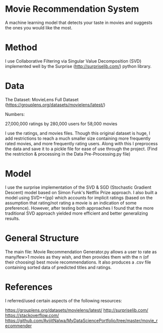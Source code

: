 # Movie Recommendation System
A machine learning model that detects your taste in movies and suggests the ones you would like the most.

# Method
I use Collaborative Filtering via Singular Value Decomposition (SVD) implemented well by the Surprise (http://surpriselib.com/) python library.  

# Data
The Dataset: MovieLens Full Dataset (https://grouplens.org/datasets/movielens/latest/)
 
Numbers:
 
27,000,000 ratings by 280,000 users for 58,000 movies 
 
I use the ratings, and movies files. Though this original dataset is huge, I add restrictions to reach a much smaller size containing more frequently rated movies, and more frequently rating users. Along with this I preprocess the data and save it to a pickle file for ease of use through the project. (Find the restriction & processing in the Data Pre-Processing.py file)

# Model
 I use the surprise implementation of the SVD & SGD (Stochastic Gradient Descent) model based on Simon Funk's Netflix Prize approach. I also built a model using SVD++(pp) which accounts for implicit ratings (based on the assumption that rating/not rating a movie is an indication of some preference). However, after testing both approaches I found that the more traditional SVD approach yielded more efficient and better generalizing results. 

# General Structure
 The main file: Movie Recommendation Generator.py allows a user to rate as many/few>1 movies as they wish, and then provides them with the n (of their choosing) best movie recommendations. It also produces a .csv file containing sorted data of predicted titles and ratings.

# References
 I referred/used certain aspects of the following resources:
 
 https://grouplens.org/datasets/movielens/latest/
http://surpriselib.com/
https://stackoverflow.com/
https://github.com/AvijitNalwa/MyDataSciencePortfolio/tree/master/movie_recommender




